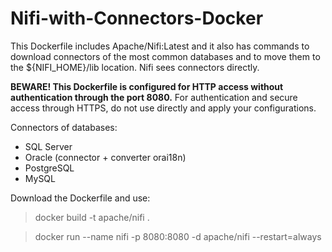 # Nifi-with-Connectors-Docker

This Dockerfile includes Apache/Nifi:Latest and it also has commands to download connectors of the most common databases
and to move them to the ${NIFI_HOME}/lib location. Nifi sees connectors directly.

**BEWARE! This Dockerfile is configured for HTTP access without authentication through the port 8080.**
For authentication and secure access through HTTPS, do not use directly and apply your configurations.

Connectors of databases:
* SQL Server
* Oracle (connector + converter orai18n)
* PostgreSQL
* MySQL

Download the Dockerfile and use:
> docker build -t apache/nifi .

> docker run --name nifi -p 8080:8080 -d apache/nifi --restart=always

